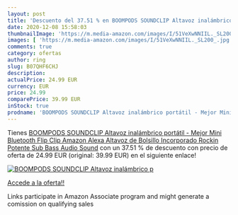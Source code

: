 ```yaml
---
layout: post
title: 'Descuento del 37.51 % en BOOMPODS SOUNDCLIP Altavoz inalámbrico p'
date: 2020-12-08 15:58:03
thumbnailImage: 'https://m.media-amazon.com/images/I/51VeXwNNIIL._SL200_.jpg'
images: [ 'https://m.media-amazon.com/images/I/51VeXwNNIIL._SL200_.jpg' ]
comments: true
category: ofertas
author: ring
slug: B07QHF6CHJ
description:
actualPrice: 24.99 EUR
currency: EUR
price: 24.99
comparePrice: 39.99 EUR
inStock: true
prodname: 'BOOMPODS SOUNDCLIP Altavoz inalámbrico portátil - Mejor Mini Bluetooth Flip Clip Amazon Alexa Altavoz de Bolsillo Incorporado Rockin Potente Sub Bass Audio Sound'
---
```


Tienes [BOOMPODS SOUNDCLIP Altavoz inalámbrico portátil - Mejor Mini Bluetooth Flip Clip Amazon Alexa Altavoz de Bolsillo Incorporado Rockin Potente Sub Bass Audio Sound](https://www.amazon.es/dp/B07QHF6CHJ/?tag=tolees-21) con un 37.51 % de descuento con precio de oferta de 24.99 EUR (original: 39.99 EUR) en el siguiente enlace!

[![BOOMPODS SOUNDCLIP Altavoz inalámbrico p](https://m.media-amazon.com/images/I/51VeXwNNIIL._SL200_.jpg)](https://www.amazon.es/dp/B07QHF6CHJ/?tag=tolees-21)

[Accede a la oferta!!](https://www.amazon.es/dp/B07QHF6CHJ/?tag=tolees-21)

Links participate in Amazon Associate program and might generate a comission on qualifying sales


